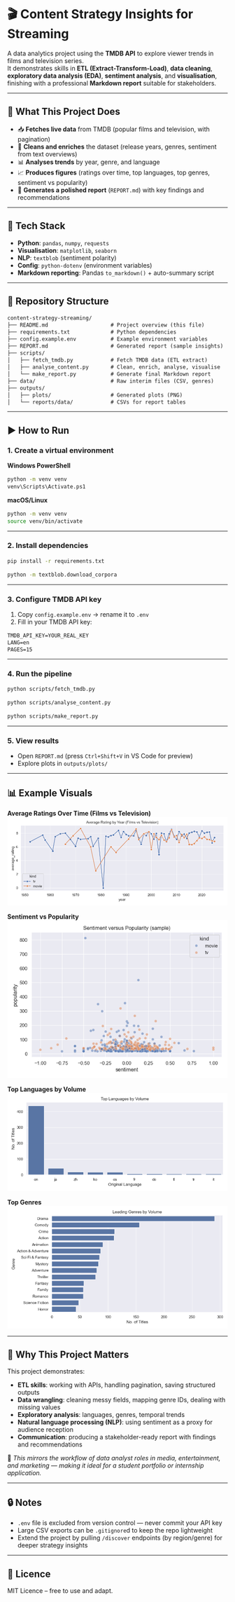 # 🎬 Content Strategy Insights for Streaming  

A data analytics project using the **TMDB API** to explore viewer trends in films and television series.  
It demonstrates skills in **ETL (Extract-Transform-Load)**, **data cleaning**, **exploratory data analysis (EDA)**, **sentiment analysis**, and **visualisation**, finishing with a professional **Markdown report** suitable for stakeholders.  

---

## 🚀 What This Project Does  
- 📥 **Fetches live data** from TMDB (popular films and television, with pagination)  
- 🧹 **Cleans and enriches** the dataset (release years, genres, sentiment from text overviews)  
- 📊 **Analyses trends** by year, genre, and language  
- 📈 **Produces figures** (ratings over time, top languages, top genres, sentiment vs popularity)  
- 📝 **Generates a polished report** (`REPORT.md`) with key findings and recommendations  

---

## 🧰 Tech Stack  
- **Python**: `pandas`, `numpy`, `requests`  
- **Visualisation**: `matplotlib`, `seaborn`  
- **NLP**: `textblob` (sentiment polarity)  
- **Config**: `python-dotenv` (environment variables)  
- **Markdown reporting**: Pandas `to_markdown()` + auto-summary script  

---

## 📁 Repository Structure  

```
content-strategy-streaming/
├── README.md                    # Project overview (this file)
├── requirements.txt             # Python dependencies
├── config.example.env           # Example environment variables
├── REPORT.md                    # Generated report (sample insights)
├── scripts/
│   ├── fetch_tmdb.py            # Fetch TMDB data (ETL extract)
│   ├── analyse_content.py       # Clean, enrich, analyse, visualise
│   └── make_report.py           # Generate final Markdown report
├── data/                        # Raw interim files (CSV, genres)
├── outputs/
│   ├── plots/                   # Generated plots (PNG)
│   └── reports/data/            # CSVs for report tables
```

---

## ▶️ How to Run  

### 1. Create a virtual environment  

**Windows PowerShell**
```bash
python -m venv venv
venv\Scripts\Activate.ps1
```

**macOS/Linux**
```bash
python -m venv venv
source venv/bin/activate
```

---

### 2. Install dependencies  

```bash
pip install -r requirements.txt
```

```bash
python -m textblob.download_corpora
```

---

### 3. Configure TMDB API key  

1. Copy `config.example.env` → rename it to `.env`  
2. Fill in your TMDB API key:  

```env
TMDB_API_KEY=YOUR_REAL_KEY
LANG=en
PAGES=15
```

---

### 4. Run the pipeline  

```bash
python scripts/fetch_tmdb.py
```

```bash
python scripts/analyse_content.py
```

```bash
python scripts/make_report.py
```

---

### 5. View results  

- Open `REPORT.md` (press `Ctrl+Shift+V` in VS Code for preview)  
- Explore plots in `outputs/plots/`  

---

## 📊 Example Visuals  

**Average Ratings Over Time (Films vs Television)**  
![Average Ratings Over Time](outputs/plots/avg_rating_over_time.png)  

**Sentiment vs Popularity**  
![Top Languages](outputs/plots/sentiment_vs_popularity.png)  

**Top Languages by Volume**  
![Top Languages](outputs/plots/top_languages.png)  

**Top Genres**  
![Top Languages](outputs/plots/top_genres.png)  


---

## 🎯 Why This Project Matters  

This project demonstrates:  
- **ETL skills**: working with APIs, handling pagination, saving structured outputs  
- **Data wrangling**: cleaning messy fields, mapping genre IDs, dealing with missing values  
- **Exploratory analysis**: languages, genres, temporal trends  
- **Natural language processing (NLP)**: using sentiment as a proxy for audience reception  
- **Communication**: producing a stakeholder-ready report with findings and recommendations  

📌 *This mirrors the workflow of data analyst roles in media, entertainment, and marketing — making it ideal for a student portfolio or internship application.*  

---

## 🔒 Notes  
- `.env` file is excluded from version control — never commit your API key  
- Large CSV exports can be `.gitignore`d to keep the repo lightweight  
- Extend the project by pulling `/discover` endpoints (by region/genre) for deeper strategy insights  

---

## 📄 Licence  
MIT Licence – free to use and adapt.  

